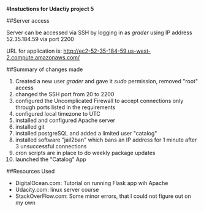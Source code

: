 #**Instuctions for Udactiy project 5**

##Server access

Server can be accessed via SSH by logging in as *grader* using IP address 52.35.184.59 via port 2200

URL for application is: http://ec2-52-35-184-59.us-west-2.compute.amazonaws.com/

##Summary of changes made

1. Created a new user *grader* and gave it *sudo* permission, removed "root" access
2. changed the SSH port from 20 to 2200
3. configured the Uncomplicated Firewall to accept connections only through ports listed in the requirements
4. configured local timezone to UTC
5. installed and configured Apache server
7. installed git
8. installed postgreSQL and added a limited user "catalog"
9. installed software "jail2ban" which bans an IP address for 1 minute after 3 unsuccessful connections
10. cron scripts are in place to do weekly package updates
10. launched the "Catalog" App


##Resources Used	

* DigitalOcean.com: Tutorial on running Flask app wih Apache
* Udacity.com: linux server course
* StackOverFlow.com: Some minor errors, that I could not figure out on my own
 